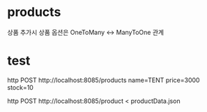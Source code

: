 # products
상품 추가시 상품 옵션은 OneToMany <-> ManyToOne 관계  

# test
http POST http://localhost:8085/products name=TENT price=3000 stock=10

http POST http://localhost:8085/product < productData.json 
